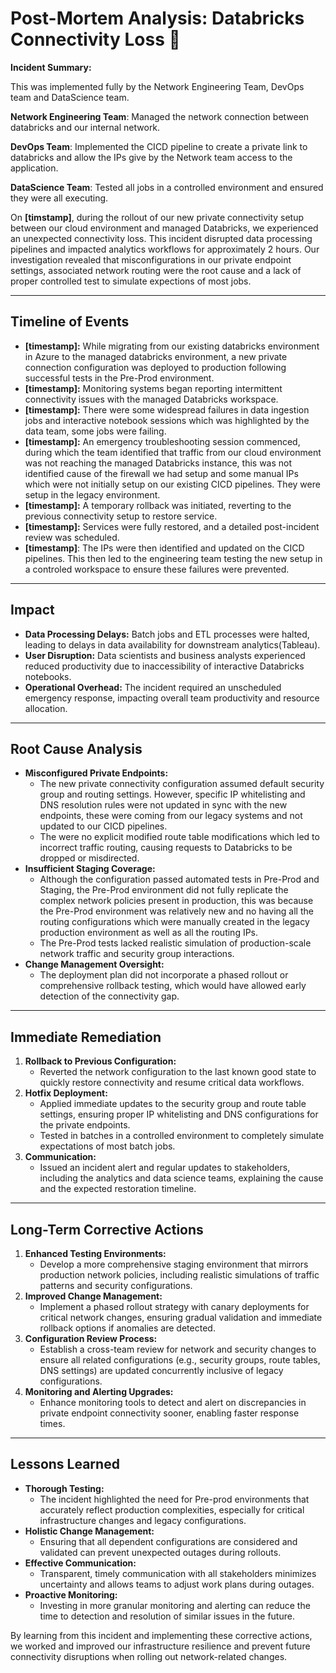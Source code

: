 # Post-Mortem Analysis: Databricks Connectivity Loss 🚨

**Incident Summary:**

This was implemented fully by the Network Engineering Team, DevOps team and DataScience team.

**Network Engineering Team**: Managed the network connection between databricks and our internal network.

**DevOps Team**: Implemented the CICD pipeline to create a private link to databricks and allow the IPs give by the Network team access to the application.

**DataScience Team**: Tested all jobs in a controlled environment and ensured they were all executing.


On **[timstamp]**, during the rollout of our new private connectivity setup between our cloud environment and managed Databricks, we experienced an unexpected connectivity loss. This incident disrupted data processing pipelines and impacted analytics workflows for approximately 2 hours. Our investigation revealed that misconfigurations in our private endpoint settings, associated network routing were the root cause and a lack of proper controlled test to simulate expections of most jobs.

---

## Timeline of Events

* **[timestamp]:** While migrating from our existing databricks environment in Azure to the managed databricks environment, a new private connection configuration was deployed to production following successful tests in the Pre-Prod environment.
* **[timestamp]:** Monitoring systems began reporting intermittent connectivity issues with the managed Databricks workspace.
* **[timestamp]:** There were some widespread failures in data ingestion jobs and interactive notebook sessions which was highlighted by the data team, some jobs were failing.
* **[timestamp]:** An emergency troubleshooting session commenced, during which the team identified that traffic from our cloud environment was not reaching the managed Databricks instance, this was not identified cause of the firewall we had setup and some manual IPs which were not initially setup on our existing CICD pipelines. They were setup in the legacy environment.
* **[timestamp]:** A temporary rollback was initiated, reverting to the previous connectivity setup to restore service.
* **[timestamp]:** Services were fully restored, and a detailed post-incident review was scheduled.
* **[timestamp]**: The IPs were then identified and updated on the CICD pipelines. This then led to the engineering team testing the new setup in a controled workspace to ensure these failures were prevented.

---

## Impact

* **Data Processing Delays:** Batch jobs and ETL processes were halted, leading to delays in data availability for downstream analytics(Tableau).
* **User Disruption:** Data scientists and business analysts experienced reduced productivity due to inaccessibility of interactive Databricks notebooks.
* **Operational Overhead:** The incident required an unscheduled emergency response, impacting overall team productivity and resource allocation.

---

## Root Cause Analysis

* **Misconfigured Private Endpoints:**
  * The new private connectivity configuration assumed default security group and routing settings. However, specific IP whitelisting and DNS resolution rules were not updated in sync with the new endpoints, these were coming from our legacy systems and not updated to our CICD pipelines.
  * The were no explicit modified route table modifications which led to incorrect traffic routing, causing requests to Databricks to be dropped or misdirected.
* **Insufficient Staging Coverage:**
  * Although the configuration passed automated tests in Pre-Prod and Staging, the Pre-Prod environment did not fully replicate the complex network policies present in production, this was because the Pre-Prod environment was relatively new and no having all the routing configurations which were manually created in the legacy production environment as well as all the routing IPs.
  * The Pre-Prod tests lacked realistic simulation of production-scale network traffic and security group interactions.
* **Change Management Oversight:**
  * The deployment plan did not incorporate a phased rollout or comprehensive rollback testing, which would have allowed early detection of the connectivity gap.

---

## Immediate Remediation

1. **Rollback to Previous Configuration:**
   * Reverted the network configuration to the last known good state to quickly restore connectivity and resume critical data workflows.
2. **Hotfix Deployment:**
   * Applied immediate updates to the security group and route table settings, ensuring proper IP whitelisting and DNS configurations for the private endpoints.
   * Tested in batches in a controlled environment to completely simulate expectations of most batch jobs.
3. **Communication:**
   * Issued an incident alert and regular updates to stakeholders, including the analytics and data science teams, explaining the cause and the expected restoration timeline.

---

## Long-Term Corrective Actions

1. **Enhanced Testing Environments:**
   * Develop a more comprehensive staging environment that mirrors production network policies, including realistic simulations of traffic patterns and security configurations.
2. **Improved Change Management:**
   * Implement a phased rollout strategy with canary deployments for critical network changes, ensuring gradual validation and immediate rollback options if anomalies are detected.
3. **Configuration Review Process:**
   * Establish a cross-team review for network and security changes to ensure all related configurations (e.g., security groups, route tables, DNS settings) are updated concurrently inclusive of legacy configurations.
4. **Monitoring and Alerting Upgrades:**
   * Enhance monitoring tools to detect and alert on discrepancies in private endpoint connectivity sooner, enabling faster response times.

---

## Lessons Learned

* **Thorough Testing:**
  * The incident highlighted the need for Pre-prod environments that accurately reflect production complexities, especially for critical infrastructure changes and legacy configurations.
* **Holistic Change Management:**
  * Ensuring that all dependent configurations are considered and validated can prevent unexpected outages during rollouts.
* **Effective Communication:**
  * Transparent, timely communication with all stakeholders minimizes uncertainty and allows teams to adjust work plans during outages.
* **Proactive Monitoring:**
  * Investing in more granular monitoring and alerting can reduce the time to detection and resolution of similar issues in the future.

By learning from this incident and implementing these corrective actions, we worked and improved our infrastructure resilience and prevent future connectivity disruptions when rolling out network-related changes.

